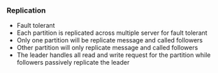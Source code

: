 ### Replication

* Fault tolerant
* Each partition is replicated across multiple server for fault tolerant
* Only one partition will be replicate message and called followers
* Other partition will only replicate message and called followers 
* The leader handles all read and write request for the partition while followers passively replicate the leader